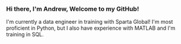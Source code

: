 ### Hi there, I'm Andrew, Welcome to my GitHub!
I'm currently a data engineer in training with Sparta Global! I'm most proficient in Python, but I also have experience with MATLAB and I'm training in SQL. 
<!--
**andyc2901/andyc2901** is a ✨ _special_ ✨ repository because its `README.md` (this file) appears on your GitHub profile.

Here are some ideas to get you started:

- 🔭 I’m currently working on ...
- 🌱 I’m currently learning ...
- 👯 I’m looking to collaborate on ...
- 🤔 I’m looking for help with ...
- 💬 Ask me about ...
- 📫 How to reach me: ...
- 😄 Pronouns: ...
- ⚡ Fun fact: ...
-->
